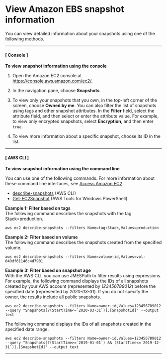 # View Amazon EBS snapshot information<a name="ebs-describing-snapshots"></a>

You can view detailed information about your snapshots using one of the following methods\.

------
#### [ Console ]

**To view snapshot information using the console**

1. Open the Amazon EC2 console at [https://console\.aws\.amazon\.com/ec2/](https://console.aws.amazon.com/ec2/)\.

1. In the navigation pane, choose **Snapshots**\.

1. To view only your snapshots that you own, in the top\-left corner of the screen, choose **Owned by me**\. You can also filter the list of snapshots using tags and other snapshot attributes\. In the **Filter** field, select the attribute field, and then select or enter the attribute value\. For example, to view only encrypted snapshots, select **Encryption**, and then enter `true`\.

1. To view more information about a specific snapshot, choose its ID in the list\.

------
#### [ AWS CLI ]

**To view snapshot information using the command line**

You can use one of the following commands\. For more information about these command line interfaces, see [Access Amazon EC2](concepts.md#access-ec2)\.
+ [describe\-snapshots](https://docs.aws.amazon.com/cli/latest/reference/ec2/describe-snapshots.html) \(AWS CLI\)
+ [Get\-EC2Snapshot](https://docs.aws.amazon.com/powershell/latest/reference/items/Get-EC2Snapshot.html) \(AWS Tools for Windows PowerShell\)

**Example 1: Filter based on tags**  
The following command describes the snapshots with the tag Stack=production\.  

```
aws ec2 describe-snapshots --filters Name=tag:Stack,Values=production
```

**Example 2: Filter based on volume**  
The following command describes the snapshots created from the specified volume\.  

```
aws ec2 describe-snapshots --filters Name=volume-id,Values=vol-049df61146c4d7901
```

**Example 3: Filter based on snapshot age**  
With the AWS CLI, you can use JMESPath to filter results using expressions\. For example, the following command displays the IDs of all snapshots created by your AWS account \(represented by *123456789012*\) before the specified date \(represented by *2020\-03\-31*\)\. If you do not specify the owner, the results include all public snapshots\.  

```
aws ec2 describe-snapshots --filters Name=owner-id,Values=123456789012 --query "Snapshots[?(StartTime<=`2020-03-31`)].[SnapshotId]" --output text
```
The following command displays the IDs of all snapshots created in the specified date range\.  

```
aws ec2 describe-snapshots --filters Name=owner-id,Values=123456789012 --query "Snapshots[?(StartTime>=`2019-01-01`) && (StartTime<=`2019-12-31`)].[SnapshotId]" --output text
```

------